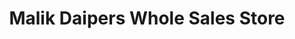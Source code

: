---
title: "Malik Daipers Whole Sales Store"
url: /karachi/malik-daipers-whole-sales-store/
shop: baby goods
---